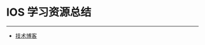 # IOS 学习资源总结
---------------

* [技术博客](https://github.com/b9zhengaoxing/IOS-Learn-resource/blob/master/Blog.md)
